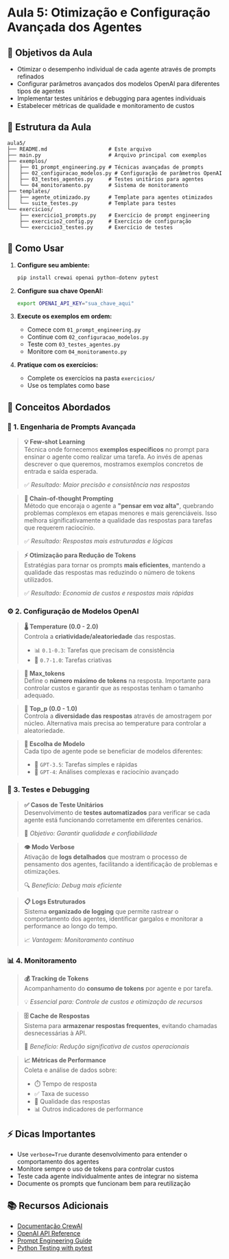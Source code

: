 # Aula 5: Otimização e Configuração Avançada dos Agentes

## 🎯 Objetivos da Aula

- Otimizar o desempenho individual de cada agente através de prompts refinados
- Configurar parâmetros avançados dos modelos OpenAI para diferentes tipos de agentes
- Implementar testes unitários e debugging para agentes individuais
- Estabelecer métricas de qualidade e monitoramento de custos

## 📁 Estrutura da Aula

```
aula5/
├── README.md                    # Este arquivo
├── main.py                      # Arquivo principal com exemplos
├── exemplos/
│   ├── 01_prompt_engineering.py # Técnicas avançadas de prompts
│   ├── 02_configuracao_modelos.py # Configuração de parâmetros OpenAI
│   ├── 03_testes_agentes.py     # Testes unitários para agentes
│   └── 04_monitoramento.py      # Sistema de monitoramento
├── templates/
│   ├── agente_otimizado.py      # Template para agentes otimizados
│   └── suite_testes.py          # Template para testes
└── exercicios/
    ├── exercicio1_prompts.py    # Exercício de prompt engineering
    ├── exercicio2_config.py     # Exercício de configuração
    └── exercicio3_testes.py     # Exercício de testes
```

## 🚀 Como Usar

1. **Configure seu ambiente:**

   ```bash
   pip install crewai openai python-dotenv pytest
   ```

2. **Configure sua chave OpenAI:**

   ```bash
   export OPENAI_API_KEY="sua_chave_aqui"
   ```

3. **Execute os exemplos em ordem:**
   - Comece com `01_prompt_engineering.py`
   - Continue com `02_configuracao_modelos.py`
   - Teste com `03_testes_agentes.py`
   - Monitore com `04_monitoramento.py`

4. **Pratique com os exercícios:**
   - Complete os exercícios na pasta `exercicios/`
   - Use os templates como base

## 🔧 Conceitos Abordados

### 🎨 1. Engenharia de Prompts Avançada

> **💡 Few-shot Learning**  
> Técnica onde fornecemos **exemplos específicos** no prompt para ensinar o agente como realizar uma tarefa. Ao invés de apenas descrever o que queremos, mostramos exemplos concretos de entrada e saída esperada.
>
> ✅ *Resultado: Maior precisão e consistência nas respostas*

> **🧠 Chain-of-thought Prompting**  
> Método que encoraja o agente a **"pensar em voz alta"**, quebrando problemas complexos em etapas menores e mais gerenciáveis. Isso melhora significativamente a qualidade das respostas para tarefas que requerem raciocínio.
>
> ✅ *Resultado: Respostas mais estruturadas e lógicas*

> **⚡ Otimização para Redução de Tokens**  
> Estratégias para tornar os prompts **mais eficientes**, mantendo a qualidade das respostas mas reduzindo o número de tokens utilizados.
>
> ✅ *Resultado: Economia de custos e respostas mais rápidas*

### ⚙️ 2. Configuração de Modelos OpenAI

> **🌡️ Temperature (0.0 - 2.0)**  
> Controla a **criatividade/aleatoriedade** das respostas.
>
> - 📊 `0.1-0.3`: Tarefas que precisam de consistência
> - 🎨 `0.7-1.0`: Tarefas criativas

> **📏 Max_tokens**  
> Define o **número máximo de tokens** na resposta. Importante para controlar custos e garantir que as respostas tenham o tamanho adequado.

> **🎯 Top_p (0.0 - 1.0)**  
> Controla a **diversidade das respostas** através de amostragem por núcleo. Alternativa mais precisa ao temperature para controlar a aleatoriedade.

> **🤖 Escolha de Modelo**  
> Cada tipo de agente pode se beneficiar de modelos diferentes:
>
> - 🚀 `GPT-3.5`: Tarefas simples e rápidas
> - 🧠 `GPT-4`: Análises complexas e raciocínio avançado

### 🧪 3. Testes e Debugging

> **✅ Casos de Teste Unitários**  
> Desenvolvimento de **testes automatizados** para verificar se cada agente está funcionando corretamente em diferentes cenários.
>
> 🎯 *Objetivo: Garantir qualidade e confiabilidade*

> **👁️ Modo Verbose**  
> Ativação de **logs detalhados** que mostram o processo de pensamento dos agentes, facilitando a identificação de problemas e otimizações.
>
> 🔍 *Benefício: Debug mais eficiente*

> **📋 Logs Estruturados**  
> Sistema **organizado de logging** que permite rastrear o comportamento dos agentes, identificar gargalos e monitorar a performance ao longo do tempo.
>
> 📈 *Vantagem: Monitoramento contínuo*

### 📊 4. Monitoramento

> **💰 Tracking de Tokens**  
> Acompanhamento do **consumo de tokens** por agente e por tarefa.
>
> 💡 *Essencial para: Controle de custos e otimização de recursos*

> **🗄️ Cache de Respostas**  
> Sistema para **armazenar respostas frequentes**, evitando chamadas desnecessárias à API.
>
> 💸 *Benefício: Redução significativa de custos operacionais*

> **📈 Métricas de Performance**  
> Coleta e análise de dados sobre:
>
> - ⏱️ Tempo de resposta
> - ✅ Taxa de sucesso  
> - 🎯 Qualidade das respostas
> - 📊 Outros indicadores de performance

## ⚡ Dicas Importantes

- Use `verbose=True` durante desenvolvimento para entender o comportamento dos agentes
- Monitore sempre o uso de tokens para controlar custos
- Teste cada agente individualmente antes de integrar no sistema
- Documente os prompts que funcionam bem para reutilização

## 📚 Recursos Adicionais

- [Documentação CrewAI](https://docs.crewai.com/)
- [OpenAI API Reference](https://platform.openai.com/docs/)
- [Prompt Engineering Guide](https://www.promptingguide.ai/)
- [Python Testing with pytest](https://docs.pytest.org/)
